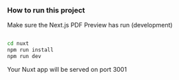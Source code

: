 ### How to run this project

Make sure the Next.js PDF Preview has run (development)

```bash

cd nuxt
npm run install
npm run dev
```

Your Nuxt app will be served on port 3001